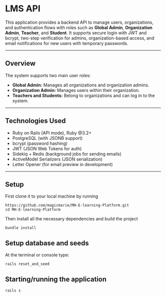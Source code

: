 # LMS API

This application provides a backend API to manage users, organizations, and authentication flows with roles such as **Global Admin**, **Organization Admin**, **Teacher**, and **Student**. It supports secure login with JWT and bcrypt, two-step verification for admins, organization-based access, and email notifications for new users with temporary passwords.

---

## Overview

The system supports two main user roles:

- **Global Admin:** Manages all organizations and organization admins.
- **Organization Admin:** Manages users within their organization.
- **Teachers and Students:** Belong to organizations and can log in to the system.


---

## Technologies Used

- Ruby on Rails (API mode), Ruby @3.2+
- PostgreSQL (with JSONB support)
- bcrypt (password hashing)
- JWT (JSON Web Tokens for auth)
- Sidekiq + Redis (background jobs for sending emails)
- ActiveModel Serializers (JSON serialization)
- Letter Opener (for email preview in development)

---

## Setup

First clone it to your local machine by running

```
https://github.com/magicmarie/MH-E-learning-Platform.git
cd MH-E-learning-Platform
```

Then install all the necessary dependencies and build the project

```
bundle install
```

## Setup database and seeds

At the terminal or console type:

```
rails reset_and_seed
```

## Starting/running the application

```
rails s
```
